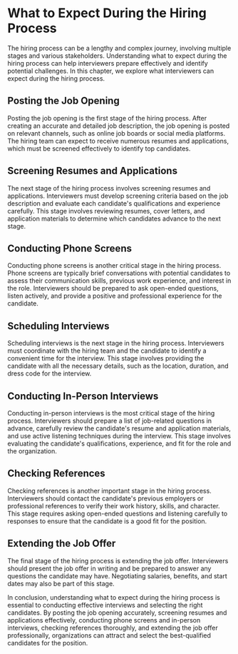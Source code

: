 What to Expect During the Hiring Process
=====================================================================================

The hiring process can be a lengthy and complex journey, involving multiple stages and various stakeholders. Understanding what to expect during the hiring process can help interviewers prepare effectively and identify potential challenges. In this chapter, we explore what interviewers can expect during the hiring process.

Posting the Job Opening
-----------------------

Posting the job opening is the first stage of the hiring process. After creating an accurate and detailed job description, the job opening is posted on relevant channels, such as online job boards or social media platforms. The hiring team can expect to receive numerous resumes and applications, which must be screened effectively to identify top candidates.

Screening Resumes and Applications
----------------------------------

The next stage of the hiring process involves screening resumes and applications. Interviewers must develop screening criteria based on the job description and evaluate each candidate's qualifications and experience carefully. This stage involves reviewing resumes, cover letters, and application materials to determine which candidates advance to the next stage.

Conducting Phone Screens
------------------------

Conducting phone screens is another critical stage in the hiring process. Phone screens are typically brief conversations with potential candidates to assess their communication skills, previous work experience, and interest in the role. Interviewers should be prepared to ask open-ended questions, listen actively, and provide a positive and professional experience for the candidate.

Scheduling Interviews
---------------------

Scheduling interviews is the next stage in the hiring process. Interviewers must coordinate with the hiring team and the candidate to identify a convenient time for the interview. This stage involves providing the candidate with all the necessary details, such as the location, duration, and dress code for the interview.

Conducting In-Person Interviews
-------------------------------

Conducting in-person interviews is the most critical stage of the hiring process. Interviewers should prepare a list of job-related questions in advance, carefully review the candidate's resume and application materials, and use active listening techniques during the interview. This stage involves evaluating the candidate's qualifications, experience, and fit for the role and the organization.

Checking References
-------------------

Checking references is another important stage in the hiring process. Interviewers should contact the candidate's previous employers or professional references to verify their work history, skills, and character. This stage requires asking open-ended questions and listening carefully to responses to ensure that the candidate is a good fit for the position.

Extending the Job Offer
-----------------------

The final stage of the hiring process is extending the job offer. Interviewers should present the job offer in writing and be prepared to answer any questions the candidate may have. Negotiating salaries, benefits, and start dates may also be part of this stage.

In conclusion, understanding what to expect during the hiring process is essential to conducting effective interviews and selecting the right candidates. By posting the job opening accurately, screening resumes and applications effectively, conducting phone screens and in-person interviews, checking references thoroughly, and extending the job offer professionally, organizations can attract and select the best-qualified candidates for the position.
